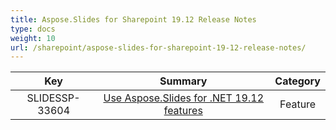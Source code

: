 ```yaml
---
title: Aspose.Slides for Sharepoint 19.12 Release Notes
type: docs
weight: 10
url: /sharepoint/aspose-slides-for-sharepoint-19-12-release-notes/
---
```


|**Key** |**Summary** |**Category** |
| :-: | :-: | :-: |
|SLIDESSP-33604|[Use Aspose.Slides for .NET 19.12 features](https://docs.aspose.com/display/slidesnet/Aspose.Slides+for+.NET+19.12+Release+Notes)|Feature|

